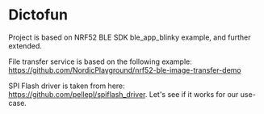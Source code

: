 # Dictofun 

Project is based on NRF52 BLE SDK ble_app_blinky example, and further extended.

File transfer service is based on the following example: https://github.com/NordicPlayground/nrf52-ble-image-transfer-demo

SPI Flash driver is taken from here: https://github.com/pellepl/spiflash_driver. Let's see if it works for our use-case.



